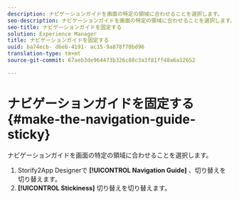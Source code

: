 ```yaml
---
description: ナビゲーションガイドを画面の特定の領域に合わせることを選択します。
seo-description: ナビゲーションガイドを画面の特定の領域に合わせることを選択します。
seo-title: ナビゲーションガイドを固定する
solution: Experience Manager
title: ナビゲーションガイドを固定する
uuid: ba74ecb- d6eb-4191- ac15-9a878f70bd96
translation-type: tm+mt
source-git-commit: 67aeb3de964473b326c88c3a3f81ff48a6a12652

---
```



# ナビゲーションガイドを固定する{#make-the-navigation-guide-sticky}

ナビゲーションガイドを画面の特定の領域に合わせることを選択します。

1. Storify2App Designerで **[!UICONTROL Navigation Guide]** 、切り替えを切り替えます。
1. **[!UICONTROL Stickiness]** 切り替えを切り替えます。
